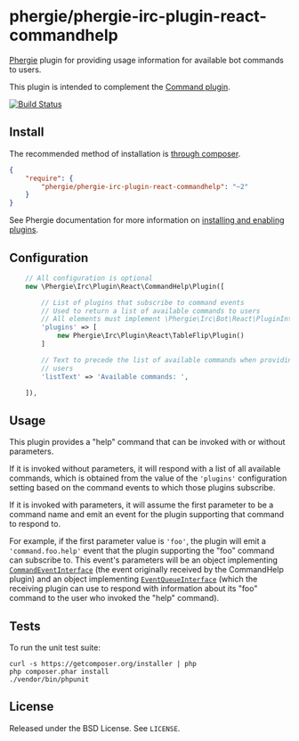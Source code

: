 # phergie/phergie-irc-plugin-react-commandhelp

[Phergie](http://github.com/phergie/phergie-irc-bot-react/) plugin for providing usage information for available bot commands to users.

This plugin is intended to complement the [Command plugin](https://github.com/phergie/phergie-irc-plugin-react-command).

[![Build Status](https://secure.travis-ci.org/phergie/phergie-irc-plugin-react-commandhelp.png?branch=master)](http://travis-ci.org/phergie/phergie-irc-plugin-react-commandhelp)

## Install

The recommended method of installation is [through composer](http://getcomposer.org).

```JSON
{
    "require": {
        "phergie/phergie-irc-plugin-react-commandhelp": "~2"
    }
}
```

See Phergie documentation for more information on
[installing and enabling plugins](https://github.com/phergie/phergie-irc-bot-react/wiki/Usage#plugins).

## Configuration

```php
    // All configuration is optional
    new \Phergie\Irc\Plugin\React\CommandHelp\Plugin([

        // List of plugins that subscribe to command events
        // Used to return a list of available commands to users
        // All elements must implement \Phergie\Irc\Bot\React\PluginInterface
        'plugins' => [
            new Phergie\Irc\Plugin\React\TableFlip\Plugin()
        ]

        // Text to precede the list of available commands when providing it to
        // users
        'listText' => 'Available commands: ',

    ]),
```

## Usage

This plugin provides a "help" command that can be invoked with or without parameters.

If it is invoked without parameters, it will respond with a list of all
available commands, which is obtained from the value of the `'plugins'`
configuration setting based on the command events to which those plugins
subscribe.

If it is invoked with parameters, it will assume the first parameter to be a
command name and emit an event for the plugin supporting that command to
respond to.

For example, if the first parameter value is `'foo'`, the plugin will emit a
`'command.foo.help'` event that the plugin supporting the "foo" command can
subscribe to. This event's parameters will be an object implementing
[`CommandEventInterface`](https://github.com/phergie/phergie-irc-plugin-react-command/blob/master/src/CommandEventInterface.php)
(the event originally received by the CommandHelp plugin) and an object
implementing [`EventQueueInterface`](https://github.com/phergie/phergie-irc-bot-react/blob/master/src/EventQueueInterface.php)
(which the receiving plugin can use to respond with information about its "foo"
command to the user who invoked the "help" command).

## Tests

To run the unit test suite:

```
curl -s https://getcomposer.org/installer | php
php composer.phar install
./vendor/bin/phpunit
```

## License

Released under the BSD License. See `LICENSE`.
